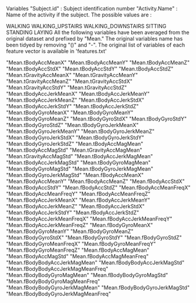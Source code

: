 Variables
"Subject.id" : Subject identification number
"Activity.Name" : Name of the activity if the subject. The possible values are :

WALKING
WALKING_UPSTAIRS
WALKING_DOWNSTAIRS
SITTING
STANDING
LAYING
All the following variables have been averaged from the original dataset and prefixed by "Mean."
The original variables name has been tidyed by removing "()" and "-".
The original list of variables of each feature vector is available in 'features.txt'

"Mean.tBodyAccMeanX" "Mean.tBodyAccMeanY" "Mean.tBodyAccMeanZ" "Mean.tBodyAccStdX" "Mean.tBodyAccStdY" "Mean.tBodyAccStdZ" "Mean.tGravityAccMeanX" "Mean.tGravityAccMeanY" "Mean.tGravityAccMeanZ" "Mean.tGravityAccStdX" "Mean.tGravityAccStdY" "Mean.tGravityAccStdZ" "Mean.tBodyAccJerkMeanX" "Mean.tBodyAccJerkMeanY" "Mean.tBodyAccJerkMeanZ" "Mean.tBodyAccJerkStdX" "Mean.tBodyAccJerkStdY" "Mean.tBodyAccJerkStdZ" "Mean.tBodyGyroMeanX" "Mean.tBodyGyroMeanY" "Mean.tBodyGyroMeanZ" "Mean.tBodyGyroStdX" "Mean.tBodyGyroStdY" "Mean.tBodyGyroStdZ" "Mean.tBodyGyroJerkMeanX" "Mean.tBodyGyroJerkMeanY" "Mean.tBodyGyroJerkMeanZ" "Mean.tBodyGyroJerkStdX" "Mean.tBodyGyroJerkStdY" "Mean.tBodyGyroJerkStdZ" "Mean.tBodyAccMagMean" "Mean.tBodyAccMagStd" "Mean.tGravityAccMagMean" "Mean.tGravityAccMagStd" "Mean.tBodyAccJerkMagMean" "Mean.tBodyAccJerkMagStd" "Mean.tBodyGyroMagMean" "Mean.tBodyGyroMagStd" "Mean.tBodyGyroJerkMagMean" "Mean.tBodyGyroJerkMagStd" "Mean.fBodyAccMeanX" "Mean.fBodyAccMeanY" "Mean.fBodyAccMeanZ" "Mean.fBodyAccStdX" "Mean.fBodyAccStdY" "Mean.fBodyAccStdZ" "Mean.fBodyAccMeanFreqX" "Mean.fBodyAccMeanFreqY" "Mean.fBodyAccMeanFreqZ" "Mean.fBodyAccJerkMeanX" "Mean.fBodyAccJerkMeanY" "Mean.fBodyAccJerkMeanZ" "Mean.fBodyAccJerkStdX" "Mean.fBodyAccJerkStdY" "Mean.fBodyAccJerkStdZ" "Mean.fBodyAccJerkMeanFreqX" "Mean.fBodyAccJerkMeanFreqY" "Mean.fBodyAccJerkMeanFreqZ" "Mean.fBodyGyroMeanX" "Mean.fBodyGyroMeanY" "Mean.fBodyGyroMeanZ" "Mean.fBodyGyroStdX" "Mean.fBodyGyroStdY" "Mean.fBodyGyroStdZ" "Mean.fBodyGyroMeanFreqX" "Mean.fBodyGyroMeanFreqY" "Mean.fBodyGyroMeanFreqZ" "Mean.fBodyAccMagMean" "Mean.fBodyAccMagStd" "Mean.fBodyAccMagMeanFreq" "Mean.fBodyBodyAccJerkMagMean" "Mean.fBodyBodyAccJerkMagStd" "Mean.fBodyBodyAccJerkMagMeanFreq" "Mean.fBodyBodyGyroMagMean" "Mean.fBodyBodyGyroMagStd" "Mean.fBodyBodyGyroMagMeanFreq" "Mean.fBodyBodyGyroJerkMagMean" "Mean.fBodyBodyGyroJerkMagStd" "Mean.fBodyBodyGyroJerkMagMeanFreq"
